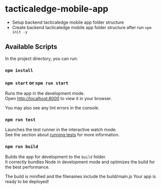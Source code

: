 # tacticaledge-mobile-app

- Setup backend tacticaledge mobile app folder structure
- Create backend tacticaledge mobile app folder structure after run ```npm init -y``` 


## Available Scripts

In the project directory, you can run:

### `npm install`

### `npm start` or `npm run start`

Runs the app in the development mode.\
Open [http://localhost:8000](http://localhost:8000) to view it in your browser.

You may also see any lint errors in the console.

### `npm run test`

Launches the test runner in the interactive watch mode.\
See the section about [running tests](https://nodejs.org/api/test.html) for more information.

### `npm run build`

Builds the app for development to the `build` folder.\
It correctly bundles Node in development mode and optimizes the build for the best performance.

The build is minified and the filenames include the build/main.js
Your app is ready to be deployed!
